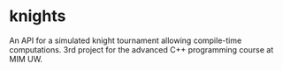 # knights
An API for a simulated knight tournament allowing compile-time computations. 3rd project for the advanced C++ programming course at MIM UW.
